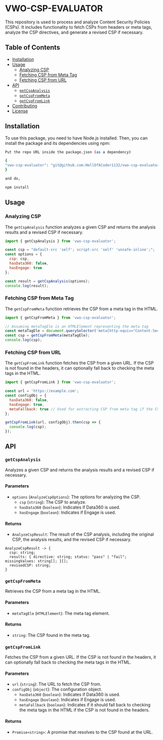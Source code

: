 # VWO-CSP-EVALUATOR

This repository is used to process and analyze Content Security Policies (CSPs). It includes functionality to fetch CSPs from headers or meta tags, analyze the CSP directives, and generate a revised CSP if necessary.

## Table of Contents

- [Installation](#installation)
- [Usage](#usage)
  - [Analyzing CSP](#analyzing-csp)
  - [Fetching CSP from Meta Tag](#fetching-csp-from-meta-tag)
  - [Fetching CSP from URL](#fetching-csp-from-url)
- [API](#api)
  - [`getCspAnalysis`](#getcspanalysis)
  - [`getCspFromMeta`](#getcspfrommeta)
  - [`getCspFromLink`](#getcspfromlink)
- [Contributing](#contributing)
- [License](#license)

## Installation

To use this package, you need to have Node.js installed. Then, you can install the package and its dependencies using npm:

```bash
Put the repo URL inside the package.json (as a dependency)

{
"vwo-csp-evaluator": "git@github.com:HellOfACoder1132/vwo-csp-evaluator.git#{commitId|branchName}"
}

and do,

npm install
```

## Usage

### Analyzing CSP

The `getCspAnalysis` function analyzes a given CSP and returns the analysis results and a revised CSP if necessary.

```javascript
import { getCspAnalysis } from 'vwo-csp-evaluator';

const csp = "default-src 'self'; script-src 'self' 'unsafe-inline';";
const options = {
  csp: csp,
  hasData360: false,
  hasEngage: true
};

const result = getCspAnalysis(options);
console.log(result);
```

### Fetching CSP from Meta Tag

The `getCspFromMeta` function retrieves the CSP from a meta tag in the HTML.

```javascript
import { getCspFromMeta } from 'vwo-csp-evaluator';

// Assuming metaTagEle is an HTMLElement representing the meta tag
const metaTagEle = document.querySelector('meta[http-equiv="Content-Security-Policy"]');
const csp = getCspFromMeta(metaTagEle);
console.log(csp);
```

### Fetching CSP from URL

The `getCspFromLink` function fetches the CSP from a given URL. If the CSP is not found in the headers, it can optionally fall back to checking the meta tags in the HTML.

```javascript
import { getCspFromLink } from 'vwo-csp-evaluator';

const url = 'https://example.com';
const configObj = {
  hasData360: false,
  hasEngage: true,
  metaFallback: true // Used for extracting CSP from meta tag if the CSP header didn't exist on the URL!
};

getCspFromLink(url, configObj).then(csp => {
  console.log(csp);
});
```

## API

### `getCspAnalysis`

Analyzes a given CSP and returns the analysis results and a revised CSP if necessary.

#### Parameters

- `options` (`AnalyzeCspOptions`): The options for analyzing the CSP.
  - `csp` (`string`): The CSP to analyze.
  - `hasData360` (`boolean`): Indicates if Data360 is used.
  - `hasEngage` (`boolean`): Indicates if Engage is used.

#### Returns

- `AnalyzeCspResult`: The result of the CSP analysis, including the original CSP, the analysis results, and the revised CSP if necessary.
```
AnalyzeCspResult -> {
  csp: string;
  results: { directive: string; status: "pass" | "fail"; missingValues: string[]; }[];
  revisedCSP: string;
}
```

### `getCspFromMeta`

Retrieves the CSP from a meta tag in the HTML.

#### Parameters

- `metaTagEle` (`HTMLElement`): The meta tag element.

#### Returns

- `string`: The CSP found in the meta tag.

### `getCspFromLink`

Fetches the CSP from a given URL. If the CSP is not found in the headers, it can optionally fall back to checking the meta tags in the HTML.

#### Parameters

- `url` (`string`): The URL to fetch the CSP from.
- `configObj` (`object`): The configuration object.
  - `hasData360` (`boolean`): Indicates if Data360 is used.
  - `hasEngage` (`boolean`): Indicates if Engage is used.
  - `metaFallback` (`boolean`): Indicates if it should fall back to checking the meta tags in the HTML if the CSP is not found in the headers.

#### Returns

- `Promise<string>`: A promise that resolves to the CSP found at the URL.
